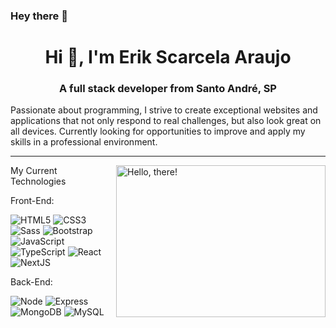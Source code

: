 ### Hey there 👋

<h1 align="center">Hi 👋, I'm Erik Scarcela Araujo</h1>
<h3 align="center">A full stack developer from Santo André, SP</h3>

Passionate about programming, I strive to create exceptional websites and applications that not only respond to real challenges, but also look great on all devices.
Currently looking for opportunities to improve and apply my skills in a professional environment.

<hr>

<a href="#">
<img src="https://www.icegif.com/wp-content/uploads/2023/08/icegif-224.gif" title="hello" width="335" height="243" align="right" alt="Hello, there!">
</a>

My Current Technologies

Front-End: 

![HTML5](https://img.shields.io/badge/-HTML5-232323?style=flat&labelColor=E34F26&logo=html5&logoColor=ffffff)
![CSS3](https://img.shields.io/badge/-CSS3-232323?style=flat&labelColor=1572B6&logo=css3&logoColor=ffffff)
![Sass](https://img.shields.io/badge/-Sass-232323?style=flat&labelColor=CC6699&logo=sass&logoColor=ffffff)
![Bootstrap](https://img.shields.io/badge/-Bootstrap-232323?style=flat&labelColor=7952B3&logo=bootstrap&logoColor=ffffff)
![JavaScript](https://img.shields.io/badge/-JavaScript-232323?style=flat&labelColor=000000&logo=javascript&logoColor=F7DF1E)
![TypeScript](https://img.shields.io/badge/-TypeScript-232323?style=flat&labelColor=000000&logo=typescript&logoColor=3178C6)
![React](https://img.shields.io/badge/-React-232323?style=flat&labelColor=61DAFB&logo=react&logoColor=000000)
![NextJS](https://img.shields.io/badge/-NextJS-232323?style=flat&labelColor=000000&logo=nextdotjs&logoColor=ffffff)

Back-End: 

![Node](https://img.shields.io/badge/-Node-232323?style=flat&labelColor=000000&logo=nodedotjs&logoColor=339933)
![Express](https://img.shields.io/badge/-Express-232323?style=flat&labelColor=000000&logo=express&logoColor=ffffff)
![MongoDB](https://img.shields.io/badge/-MongoDB-232323?style=flat&labelColor=47A248&logo=mongodb&logoColor=ffffff)
![MySQL](https://img.shields.io/badge/-MySQL-232323?style=flat&labelColor=4479A1&logo=mysql&logoColor=ffffff)

